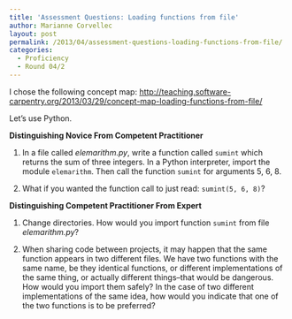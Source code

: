```yaml
---
title: 'Assessment Questions: Loading functions from file'
author: Marianne Corvellec
layout: post
permalink: /2013/04/assessment-questions-loading-functions-from-file/
categories:
  - Proficiency
  - Round 04/2
---
```

I chose the following concept map: http://teaching.software-carpentry.org/2013/03/29/concept-map-loading-functions-from-file/

Let&#8217;s use Python.

**Distinguishing Novice From Competent Practitioner**

1. In a file called *elemarithm.py*, write a function called `sumint` which returns the sum of three integers. In a Python interpreter, import the module `elemarithm`. Then call the function `sumint` for arguments 5, 6, 8.

2. What if you wanted the function call to just read: `sumint(5, 6, 8)`?

**Distinguishing Competent Practitioner From Expert**

1. Change directories. How would you import function `sumint` from file *elemarithm.py*?

2. When sharing code between projects, it may happen that the same function appears in two different files. We have two functions with the same name, be they identical functions, or different implementations of the same thing, or actually different things&#8211;that would be dangerous. How would you import them safely? In the case of two different implementations of the same idea, how would you indicate that one of the two functions is to be preferred?